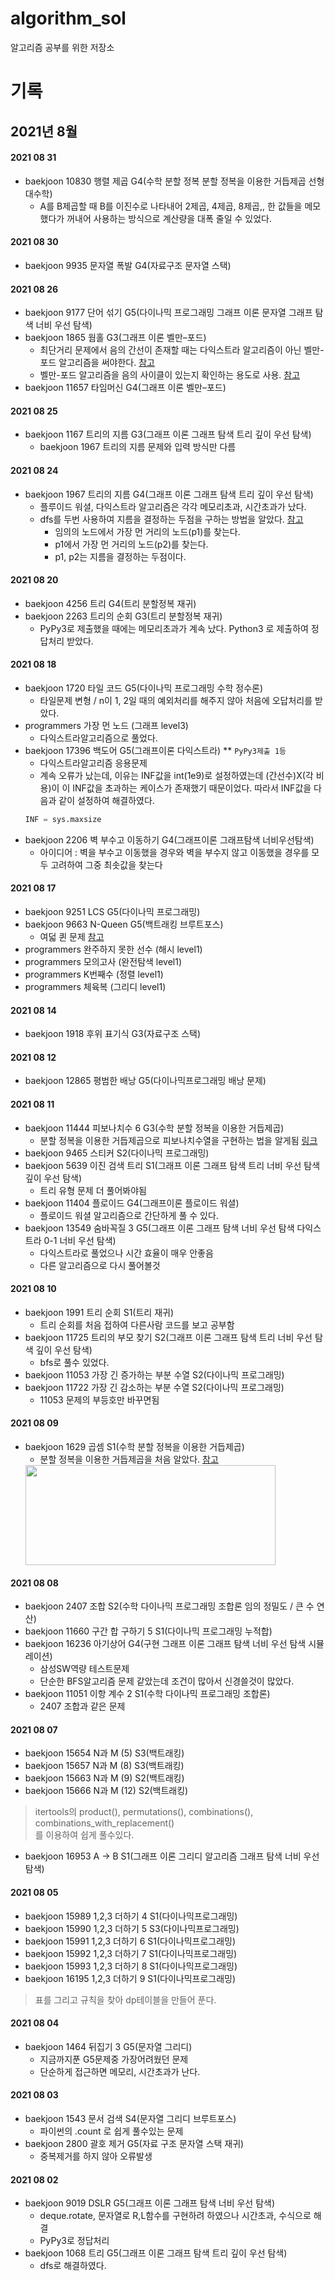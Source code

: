 # algorithm_sol  
알고리즘 공부를 위한 저장소  

# 기록
## 2021년 8월  
#### 2021 08 31
  - baekjoon 10830 행렬 제곱 G4(수학 분할 정복 분할 정복을 이용한 거듭제곱 선형대수학)
    - A를 B제곱할 때 B를 이진수로 나타내어 2제곱, 4제곱, 8제곱,, 한 값들을 메모했다가 꺼내어 사용하는 방식으로 계산량을 대폭 줄일 수 있었다.  

#### 2021 08 30
  - baekjoon 9935 문자열 폭발 G4(자료구조 문자열 스택)


#### 2021 08 26
  - baekjoon 9177 단어 섞기 G5(다이나믹 프로그래밍 그래프 이론 문자열 그래프 탐색 너비 우선 탐색)
  - baekjoon 1865 웜홀 G3(그래프 이론 벨만–포드)
    - 최단거리 문제에서 음의 간선이 존재할 때는 다익스트라 알고리즘이 아닌 벨만-포드 알고리즘을 써야한다. [참고](https://www.youtube.com/watch?v=Ppimbaxm8d8)
    - 벨만-포드 알고리즘을 음의 사이클이 있는지 확인하는 용도로 사용. [참고](https://4legs-study.tistory.com/26)
  - baekjoon 11657 타임머신 G4(그래프 이론 벨만–포드)  
  
#### 2021 08 25
  - baekjoon 1167 트리의 지름 G3(그래프 이론 그래프 탐색 트리 깊이 우선 탐색)
    - baekjoon 1967 트리의 지름 문제와 입력 방식만 다름   

#### 2021 08 24
  - baekjoon 1967 트리의 지름 G4(그래프 이론 그래프 탐색 트리 깊이 우선 탐색)
    - 플루이드 워셜, 다익스트라 알고리즘은 각각 메모리초과, 시간초과가 났다.
    - dfs를 두번 사용하여 지름을 결정하는 두점을 구하는 방법을 알았다. [참고](https://koosaga.com/14)
      - 임의의 노드에서 가장 먼 거리의 노드(p1)를 찾는다.
      - p1에서 가장 먼 거리의 노드(p2)를 찾는다.
      - p1, p2는 지름을 결정하는 두점이다.


#### 2021 08 20
  - baekjoon 4256 트리 G4(트리 분할정복 재귀)
  - baekjoon 2263 트리의 순회 G3(트리 분할정복 재귀)
    - PyPy3로 제출했을 때에는 메모리초과가 계속 났다. Python3 로 제출하여 정답처리 받았다.

#### 2021 08 18
  - baekjoon 1720 타일 코드 G5(다이나믹 프로그래밍 수학 정수론)
    - 타일문제 변형 / n이 1, 2일 때의 예외처리를 해주지 않아 처음에 오답처리를 받았다.   
  - programmers 가장 먼 노드 (그래프 level3)
    - 다익스트라알고리즘으로 풀었다.
  - baekjoon 17396 백도어 G5(그래프이론 다익스트라) ** `PyPy3제출 1등`
    - 다익스트라알고리즘 응용문제
    - 계속 오류가 났는데, 이유는 INF값을 int(1e9)로 설정하였는데 (간선수)X(각 비용)이 이 INF값을 초과하는 케이스가 존재했기 때문이었다. 따라서 INF값을 다음과 같이 설정하여 해결하였다.
    ```python
    INF = sys.maxsize
    ```
  - baekjoon 2206 벽 부수고 이동하기 G4(그래프이론 그래프탐색 너비우선탐색)
    - 아이디어 : 벽을 부수고 이동했을 경우와 벽을 부수지 않고 이동했을 경우를 모두 고려하여 그중 최솟값을 찾는다


#### 2021 08 17
  - baekjoon 9251 LCS G5(다이나믹 프로그래밍)
  - baekjoon 9663 N-Queen G5(백트래킹 브루트포스)
    - 여덟 퀸 문제 [참고](https://ko.wikipedia.org/wiki/%EC%97%AC%EB%8D%9F_%ED%80%B8_%EB%AC%B8%EC%A0%9C)
  - programmers 완주하지 못한 선수 (해시 level1)
  - programmers 모의고사 (완전탐색 level1)
  - programmers K번째수 (정렬 level1)
  - programmers 체육복 (그리디 level1)


#### 2021 08 14
  - baekjoon 1918 후위 표기식 G3(자료구조 스택)


#### 2021 08 12
  - baekjoon 12865 평범한 배낭 G5(다이나믹프로그래밍 배낭 문제)

#### 2021 08 11
  - baekjoon 11444 피보나치수 6 G3(수학 분할 정복을 이용한 거듭제곱)
    - 분할 정복을 이용한 거듭제곱으로 피보나치수열을 구현하는 법을 알게됨 [링크](https://jow1025.tistory.com/101)
  - baekjoon 9465 스티커 S2(다이나믹 프로그래밍)
  - baekjoon 5639 이진 검색 트리 S1(그래프 이론 그래프 탐색 트리 너비 우선 탐색 깊이 우선 탐색)
    - 트리 유형 문제 더 풀어봐야됨
  - baekjoon 11404 플로이드 G4(그래프이론 플로이드 워셜)
    - 플로이드 워셜 알고리즘으로 간단하게 풀 수 있다.
  - baekjoon 13549 숨바꼭질 3 G5(그래프 이론 그래프 탐색 너비 우선 탐색 다익스트라 0-1 너비 우선 탐색)
    - 다익스트라로 풀었으나 시간 효율이 매우 안좋음
    - 다른 알고리즘으로 다시 풀어볼것

#### 2021 08 10
  - baekjoon 1991 트리 순회 S1(트리 재귀)
    - 트리 순회를 처음 접하여 다른사람 코드를 보고 공부함
  - baekjoon 11725 트리의 부모 찾기 S2(그래프 이론 그래프 탐색 트리 너비 우선 탐색 깊이 우선 탐색)
    - bfs로 풀수 있었다.
  - baekjoon 11053 가장 긴 증가하는 부분 수열 S2(다이나믹 프로그래밍)
  - baekjoon 11722 가장 긴 감소하는 부분 수열 S2(다이나믹 프로그래밍)
    - 11053 문제의 부등호만 바꾸면됨


#### 2021 08 09
  - baekjoon 1629 곱셈 S1(수학 분할 정복을 이용한 거듭제곱)
    - 분할 정복을 이용한 거듭제곱을 처음 알았다. [참고](https://mygumi.tistory.com/319)
    <img src = "https://media.vlpt.us/images/ghyeon1946/post/a118b128-f131-48d2-88a1-b2b4fccec6e5/image.png" width = "400" height = "160" >

#### 2021 08 08 
  - baekjoon 2407 조합 S2(수학 다이나믹 프로그래밍 조합론 임의 정밀도 / 큰 수 연산)
  - baekjoon 11660 구간 합 구하기 5 S1(다이나믹 프로그래밍 누적합)
  - baekjoon 16236 아기상어 G4(구현 그래프 이론 그래프 탐색 너비 우선 탐색 시뮬레이션)
    - 삼성SW역량 테스트문제
    - 단순한 BFS알고리즘 문제 같았는데 조건이 많아서 신경쓸것이 많았다.
  - baekjoon 11051 이항 계수 2 S1(수학 다이나믹 프로그래밍 조합론)
    - 2407 조합과 같은 문제


#### 2021 08 07  
  - baekjoon 15654 N과 M (5) S3(백트래킹)
  - baekjoon 15657 N과 M (8) S3(백트래킹)
  - baekjoon 15663 N과 M (9) S2(백트래킹)
  - baekjoon 15666 N과 M (12) S2(백트래킹)
  > itertools의 product(), permutations(), combinations(), combinations_with_replacement()  
  > 를 이용하여 쉽게 풀수있다.  
  - baekjoon 16953 A → B S1(그래프 이론 그리디 알고리즘 그래프 탐색 너비 우선 탐색)


  
#### 2021 08 05
  - baekjoon 15989 1,2,3 더하기 4 S1(다이나믹프로그래밍)
  - baekjoon 15990 1,2,3 더하기 5 S3(다이나믹프로그래밍)
  - baekjoon 15991 1,2,3 더하기 6 S1(다이나믹프로그래밍)
  - baekjoon 15992 1,2,3 더하기 7 S1(다이나믹프로그래밍)
  - baekjoon 15993 1,2,3 더하기 8 S1(다이나믹프로그래밍)
  - baekjoon 16195 1,2,3 더하기 9 S1(다이나믹프로그래밍)
  > 표를 그리고 규칙을 찾아 dp테이블을 만들어 푼다.


#### 2021 08 04
  - baekjoon 1464 뒤집기 3 G5(문자열 그리디)
    - 지금까지푼 G5문제중 가장어려웠던 문제
    - 단순하게 접근하면 메모리, 시간초과가 난다.

#### 2021 08 03
  - baekjoon 1543 문서 검색 S4(문자열 그리디 브루트포스)
    - 파이썬의 .count 로 쉽게 풀수있는 문제
  - baekjoon 2800 괄호 제거 G5(자료 구조 문자열 스택 재귀)
    - 중복제거를 하지 않아 오류발생

#### 2021 08 02
  - baekjoon 9019 DSLR G5(그래프 이론 그래프 탐색 너비 우선 탐색)
    - deque.rotate, 문자열로 R,L함수를 구현하려 하였으나 시간초과, 수식으로 해결
    - PyPy3로 정답처리
  - baekjoon 1068 트리 G5(그래프 이론 그래프 탐색 트리 깊이 우선 탐색)
    - dfs로 해결하였다.
